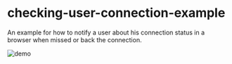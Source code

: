 # checking-user-connection-example
An example for how to notify a user about his connection status in a browser when missed or back the connection. 


![demo](https://im6.ezgif.com/tmp/ezgif-6-b34a8d237439.gif)
